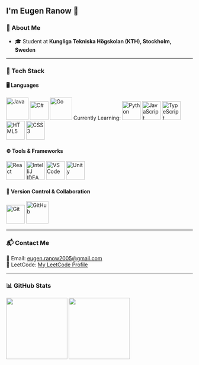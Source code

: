 ## I'm Eugen Ranow 👋  

### 🌱 About Me  
- 🎓 Student at **Kungliga Tekniska Högskolan (KTH), Stockholm, Sweden**  

---

### 🚀 Tech Stack  

#### 🖥️ Languages  
<p align="left">
  <img src="https://cdn.jsdelivr.net/gh/devicons/devicon/icons/java/java-original-wordmark.svg" width="60" height="60" alt="Java" />
  <img src="https://cdn.jsdelivr.net/gh/devicons/devicon/icons/csharp/csharp-original.svg" width="50" height="50" alt="C#" />
  <img src="https://cdn.jsdelivr.net/gh/devicons/devicon/icons/go/go-original-wordmark.svg" width="60" height="60" alt="Go" />
  Currently Learning: <img src="https://cdn.jsdelivr.net/gh/devicons/devicon@latest/icons/python/python-original.svg" width="50" height="50" alt="Python" /> 
  <img src="https://cdn.jsdelivr.net/gh/devicons/devicon/icons/javascript/javascript-original.svg" width="50" height="50" alt="JavaScript" />
  <img src="https://cdn.jsdelivr.net/gh/devicons/devicon/icons/typescript/typescript-original.svg" width="50" height="50" alt="TypeScript" />
  <img src="https://cdn.jsdelivr.net/gh/devicons/devicon/icons/html5/html5-original.svg" width="50" height="50" alt="HTML5" />
  <img src="https://cdn.jsdelivr.net/gh/devicons/devicon/icons/css3/css3-original.svg" width="50" height="50" alt="CSS3" />
</p>

#### ⚙️ Tools & Frameworks  
<p align="left">
  <img src="https://cdn.jsdelivr.net/gh/devicons/devicon/icons/react/react-original.svg" width="50" height="50" alt="React" />
  <img src="https://cdn.jsdelivr.net/gh/devicons/devicon/icons/intellij/intellij-original.svg" width="50" height="50" alt="IntelliJ IDEA" />
  <img src="https://cdn.jsdelivr.net/gh/devicons/devicon/icons/vscode/vscode-original.svg" width="50" height="50" alt="VS Code" />
  <img src="https://cdn.jsdelivr.net/gh/devicons/devicon/icons/unity/unity-original.svg" width="50" height="50" alt="Unity" />
</p>

#### 📁 Version Control & Collaboration  
<p align="left">
  <img src="https://cdn.jsdelivr.net/gh/devicons/devicon/icons/git/git-original.svg" width="50" height="50" alt="Git" />
  <img src="https://cdn.jsdelivr.net/gh/devicons/devicon/icons/github/github-original-wordmark.svg" width="60" height="60" alt="GitHub" />
</p>

---

### 📬 Contact Me  
📧 Email: [eugen.ranow2005@gmail.com](mailto:eugen.ranow2005@gmail.com)  
🔗 LeetCode: [My LeetCode Profile](https://leetcode.com/u/Eugen17/)  

---

### 📊 GitHub Stats  
<p align="left">
  <img src="https://github-readme-stats.vercel.app/api?username=eugenrmain&show_icons=true&theme=radical" height="165" />
  <img src="https://github-readme-stats.vercel.app/api/top-langs/?username=eugenrmain&layout=compact&theme=radical" height="165" />
</p>
